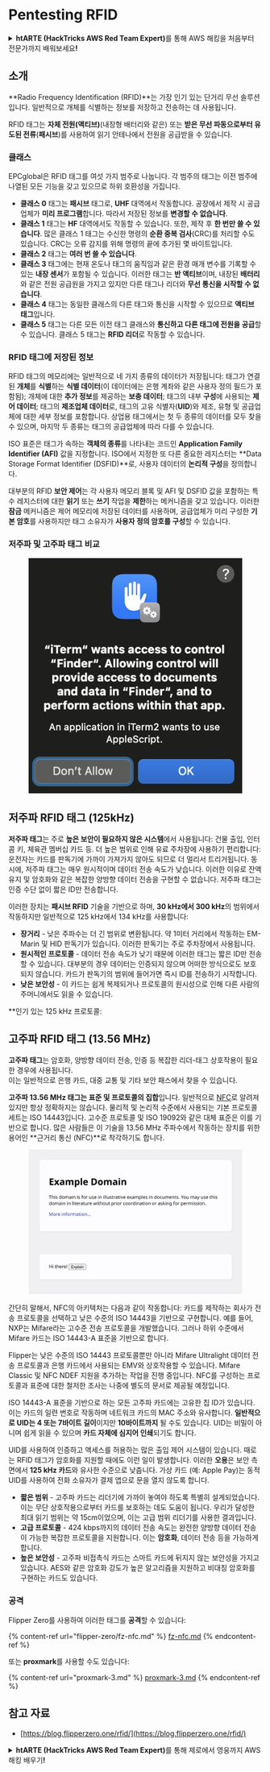 # Pentesting RFID

<details>

<summary><strong>htARTE (HackTricks AWS Red Team Expert)</strong>를 통해 AWS 해킹을 처음부터 전문가까지 배워보세요<strong>!</strong></summary>

* **사이버 보안 회사**에서 일하시나요? **회사를 HackTricks에서 광고**하거나 **PEASS의 최신 버전에 액세스**하거나 **HackTricks를 PDF로 다운로드**하고 싶으신가요? [**구독 요금제**](https://github.com/sponsors/carlospolop)를 확인해보세요!
* [**The PEASS Family**](https://opensea.io/collection/the-peass-family)를 발견해보세요. 독점적인 [**NFT**](https://opensea.io/collection/the-peass-family) 컬렉션입니다.
* [**공식 PEASS & HackTricks 스웨그**](https://peass.creator-spring.com)를 얻으세요.
* [**💬**](https://emojipedia.org/speech-balloon/) [**Discord 그룹**](https://discord.gg/hRep4RUj7f) 또는 [**텔레그램 그룹**](https://t.me/peass)에 **참여**하거나 **Twitter**에서 **팔로우**하세요 🐦[**@carlospolopm**](https://twitter.com/hacktricks\_live)**.**
* **해킹 팁을 공유하려면 PR을** [**hacktricks repo**](https://github.com/carlospolop/hacktricks) **및** [**hacktricks-cloud repo**](https://github.com/carlospolop/hacktricks-cloud) **에 제출**하세요.

</details>

## 소개

\*\*Radio Frequency Identification (RFID)\*\*는 가장 인기 있는 단거리 무선 솔루션입니다. 일반적으로 개체를 식별하는 정보를 저장하고 전송하는 데 사용됩니다.

RFID 태그는 **자체 전원(액티브)**(내장형 배터리와 같은) 또는 **받은 무선 파동으로부터 유도된 전류**(**패시브**)를 사용하여 읽기 안테나에서 전원을 공급받을 수 있습니다.

### 클래스

EPCglobal은 RFID 태그를 여섯 가지 범주로 나눕니다. 각 범주의 태그는 이전 범주에 나열된 모든 기능을 갖고 있으므로 하위 호환성을 가집니다.

* **클래스 0** 태그는 **패시브** 태그로, **UHF** 대역에서 작동합니다. 공장에서 제작 시 공급업체가 **미리 프로그램**합니다. 따라서 저장된 정보를 **변경할 수 없습니다**.
* **클래스 1** 태그는 **HF** 대역에서도 작동할 수 있습니다. 또한, 제작 후 **한 번만 쓸 수 있습니다**. 많은 클래스 1 태그는 수신한 명령의 **순환 중복 검사**(CRC)를 처리할 수도 있습니다. CRC는 오류 감지를 위해 명령의 끝에 추가된 몇 바이트입니다.
* **클래스 2** 태그는 **여러 번 쓸 수 있습니다**.
* **클래스 3** 태그에는 현재 온도나 태그의 움직임과 같은 환경 매개 변수를 기록할 수 있는 **내장 센서**가 포함될 수 있습니다. 이러한 태그는 **반 액티브**이며, 내장된 **배터리**와 같은 전원 공급원을 가지고 있지만 다른 태그나 리더와 **무선 통신을 시작할 수 없습니다**.
* **클래스 4** 태그는 동일한 클래스의 다른 태그와 통신을 시작할 수 있으므로 **액티브 태그**입니다.
* **클래스 5** 태그는 다른 모든 이전 태그 클래스와 **통신하고 다른 태그에 전원을 공급**할 수 있습니다. 클래스 5 태그는 **RFID 리더**로 작동할 수 있습니다.

### RFID 태그에 저장된 정보

RFID 태그의 메모리에는 일반적으로 네 가지 종류의 데이터가 저장됩니다: 태그가 연결된 **개체**를 **식별**하는 **식별 데이터**(이 데이터에는 은행 계좌와 같은 사용자 정의 필드가 포함됨); 개체에 대한 **추가 정보**를 제공하는 **보충 데이터**; 태그의 내부 **구성**에 사용되는 **제어 데이터**; 태그의 **제조업체 데이터**로, 태그의 고유 식별자(**UID**)와 제조, 유형 및 공급업체에 대한 세부 정보를 포함합니다. 상업용 태그에서는 첫 두 종류의 데이터를 모두 찾을 수 있으며, 마지막 두 종류는 태그의 공급업체에 따라 다를 수 있습니다.

ISO 표준은 태그가 속하는 **객체의 종류**를 나타내는 코드인 **Application Family Identifier (AFI)** 값을 지정합니다. ISO에서 지정한 또 다른 중요한 레지스터는 \*\*Data Storage Format Identifier (DSFID)\*\*로, 사용자 데이터의 **논리적 구성**을 정의합니다.

대부분의 RFID **보안 제어**는 각 사용자 메모리 블록 및 AFI 및 DSFID 값을 포함하는 특수 레지스터에 대한 **읽기** 또는 **쓰기** 작업을 **제한**하는 메커니즘을 갖고 있습니다. 이러한 **잠금** 메커니즘은 제어 메모리에 저장된 데이터를 사용하며, 공급업체가 미리 구성한 **기본 암호**를 사용하지만 태그 소유자가 **사용자 정의 암호를 구성**할 수 있습니다.

### 저주파 및 고주파 태그 비교

<figure><img src="../../.gitbook/assets/image (27).png" alt=""><figcaption></figcaption></figure>

## 저주파 RFID 태그 (125kHz)

**저주파 태그**는 주로 **높은 보안이 필요하지 않은 시스템**에서 사용됩니다: 건물 출입, 인터콤 키, 체육관 멤버십 카드 등. 더 높은 범위로 인해 유료 주차장에 사용하기 편리합니다: 운전자는 카드를 판독기에 가까이 가져가지 않아도 되므로 더 멀리서 트리거됩니다. 동시에, 저주파 태그는 매우 원시적이며 데이터 전송 속도가 낮습니다. 이러한 이유로 잔액 유지 및 암호화와 같은 복잡한 양방향 데이터 전송을 구현할 수 없습니다. 저주파 태그는 인증 수단 없이 짧은 ID만 전송합니다.

이러한 장치는 **패시브 RFID** 기술을 기반으로 하며, **30 kHz에서 300 kHz**의 범위에서 작동하지만 일반적으로 125 kHz에서 134 kHz를 사용합니다:

* **장거리** - 낮은 주파수는 더 긴 범위로 변환됩니다. 약 1미터 거리에서 작동하는 EM-Marin 및 HID 판독기가 있습니다. 이러한 판독기는 주로 주차장에서 사용됩니다.
* **원시적인 프로토콜** - 데이터 전송 속도가 낮기 때문에 이러한 태그는 짧은 ID만 전송할 수 있습니다. 대부분의 경우 데이터는 인증되지 않으며 어떠한 방식으로도 보호되지 않습니다. 카드가 판독기의 범위에 들어가면 즉시 ID를 전송하기 시작합니다.
* **낮은 보안성** - 이 카드는 쉽게 복제되거나 프로토콜의 원시성으로 인해 다른 사람의 주머니에서도 읽을 수 있습니다.

\*\*인기 있는 125 kHz 프로토콜:

## 고주파 RFID 태그 (13.56 MHz)

**고주파 태그**는 암호화, 양방향 데이터 전송, 인증 등 복잡한 리더-태그 상호작용이 필요한 경우에 사용됩니다.\
이는 일반적으로 은행 카드, 대중 교통 및 기타 보안 패스에서 찾을 수 있습니다.

**고주파 13.56 MHz 태그는 표준 및 프로토콜의 집합**입니다. 일반적으로 [NFC](https://nfc-forum.org/what-is-nfc/about-the-technology/)로 알려져 있지만 항상 정확하지는 않습니다. 물리적 및 논리적 수준에서 사용되는 기본 프로토콜 세트는 ISO 14443입니다. 고수준 프로토콜 및 ISO 19092와 같은 대체 표준은 이를 기반으로 합니다. 많은 사람들은 이 기술을 13.56 MHz 주파수에서 작동하는 장치를 위한 용어인 \*\*근거리 통신 (NFC)\*\*로 착각하기도 합니다.

<figure><img src="../../.gitbook/assets/image (22).png" alt=""><figcaption></figcaption></figure>

간단히 말해서, NFC의 아키텍처는 다음과 같이 작동합니다: 카드를 제작하는 회사가 전송 프로토콜을 선택하고 낮은 수준의 ISO 14443을 기반으로 구현합니다. 예를 들어, NXP는 Mifare라는 고수준 전송 프로토콜을 개발했습니다. 그러나 하위 수준에서 Mifare 카드는 ISO 14443-A 표준을 기반으로 합니다.

Flipper는 낮은 수준의 ISO 14443 프로토콜뿐만 아니라 Mifare Ultralight 데이터 전송 프로토콜과 은행 카드에서 사용되는 EMV와 상호작용할 수 있습니다. Mifare Classic 및 NFC NDEF 지원을 추가하는 작업을 진행 중입니다. NFC를 구성하는 프로토콜과 표준에 대한 철저한 조사는 나중에 별도의 문서로 제공될 예정입니다.

ISO 14443-A 표준을 기반으로 하는 모든 고주파 카드에는 고유한 칩 ID가 있습니다. 이는 카드의 일련 번호로 작동하며 네트워크 카드의 MAC 주소와 유사합니다. **일반적으로 UID는 4 또는 7바이트 길이**이지만 **10바이트까지** 될 수도 있습니다. UID는 비밀이 아니며 쉽게 읽을 수 있으며 **카드 자체에 심지어 인쇄**되기도 합니다.

UID를 사용하여 인증하고 액세스를 허용하는 많은 출입 제어 시스템이 있습니다. 때로는 RFID 태그가 암호화를 지원할 때에도 이런 일이 발생합니다. 이러한 **오용**은 보안 측면에서 **125 kHz 카드**와 유사한 수준으로 낮춥니다. 가상 카드 (예: Apple Pay)는 동적 UID를 사용하여 전화 소유자가 결제 앱으로 문을 열지 않도록 합니다.

* **짧은 범위** - 고주파 카드는 리더기에 가까이 놓여야 하도록 특별히 설계되었습니다. 이는 무단 상호작용으로부터 카드를 보호하는 데도 도움이 됩니다. 우리가 달성한 최대 읽기 범위는 약 15cm이었으며, 이는 고급 범위 리더기를 사용한 결과입니다.
* **고급 프로토콜** - 424 kbps까지의 데이터 전송 속도는 완전한 양방향 데이터 전송이 가능한 복잡한 프로토콜을 지원합니다. 이는 **암호화**, 데이터 전송 등을 가능하게 합니다.
* **높은 보안성** - 고주파 비접촉식 카드는 스마트 카드에 뒤지지 않는 보안성을 가지고 있습니다. AES와 같은 암호화 강도가 높은 알고리즘을 지원하고 비대칭 암호화를 구현하는 카드도 있습니다.

### 공격

Flipper Zero를 사용하여 이러한 태그를 **공격**할 수 있습니다:

{% content-ref url="flipper-zero/fz-nfc.md" %}
[fz-nfc.md](flipper-zero/fz-nfc.md)
{% endcontent-ref %}

또는 **proxmark**를 사용할 수도 있습니다:

{% content-ref url="proxmark-3.md" %}
[proxmark-3.md](proxmark-3.md)
{% endcontent-ref %}

## 참고 자료

* [https://blog.flipperzero.one/rfid/](https://blog.flipperzero.one/rfid/)

<details>

<summary><strong>htARTE (HackTricks AWS Red Team Expert)</strong>를 통해 제로에서 영웅까지 AWS 해킹 배우기<strong>!</strong></summary>

* **사이버 보안 회사**에서 일하고 계신가요? **회사를 HackTricks에서 광고**하거나 **PEASS의 최신 버전에 액세스**하거나 HackTricks를 **PDF로 다운로드**하고 싶으신가요? [**구독 요금제**](https://github.com/sponsors/carlospolop)를 확인해보세요!
* 독점적인 [**NFT 컬렉션인 The PEASS Family**](https://opensea.io/collection/the-peass-family)를 발견하세요.
* [**공식 PEASS & HackTricks 스웨그**](https://peass.creator-spring.com)를 얻으세요.
* [**💬**](https://emojipedia.org/speech-balloon/) [**Discord 그룹**](https://discord.gg/hRep4RUj7f) 또는 [**텔레그램 그룹**](https://t.me/peass)에 **참여**하거나 **Twitter**에서 **저를 팔로우**하세요 🐦[**@carlospolopm**](https://twitter.com/hacktricks\_live)**.**
* **hacktricks repo**와 **hacktricks-cloud repo**에 PR을 제출하여 **당신의 해킹 기교를 공유**하세요.

</details>
